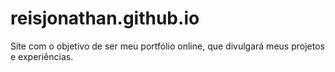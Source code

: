# reisjonathan.github.io
Site com o objetivo de ser meu portfólio online, que divulgará meus projetos e experiências. 

